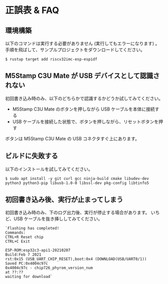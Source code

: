 # 正誤表 & FAQ

## 環境構築

以下のコマンドは実行する必要がありません (実行してもエラーになります) 。
手順を飛ばして、サンプルプロジェクトをダウンロードしてください。

```console
$ rustup target add riscv32imc-esp-espidf
```

## M5Stamp C3U Mate が USB デバイスとして認識されない

初回書き込み時のみ、以下のどちらかで認識するかどうか試してみてください。

- M5Stamp C3U Mate のボタンを押しながら USB ケーブルを本体に接続する
- USB ケーブルを接続した状態で、ボタンを押しながら、リセットボタンを押す

ボタンは M5Stamp C3U Mate の USB コネクタすぐ上にあります。

## ビルドに失敗する

以下のインストールを試してみてください。

```cosole
$ sudo apt install -y git curl gcc ninja-build cmake libudev-dev python3 python3-pip libusb-1.0-0 libssl-dev pkg-config libtinfo5
```

## 初回書き込み後、実行が止まってしまう

初回書き込み時のみ、下のログ出力後、実行が停止する場合があります。
いちど、USB ケーブルを抜き挿ししてみてください。

```
`Flashing has completed!
Commands:
CTRL+R Reset chip
CTRL+C Exit

ESP-ROM:esp32c3-api1-20210207
Build:Feb 7 2021
rst:0x15 (USB_UART_CHIP_RESET),boot:0x4 (DOWNLOAD(USB/UART0/1))
Saved PC:0x4004c97c
0x4004c97c - chip726_phyrom_version_num
at ??:??
waiting for download`
```
